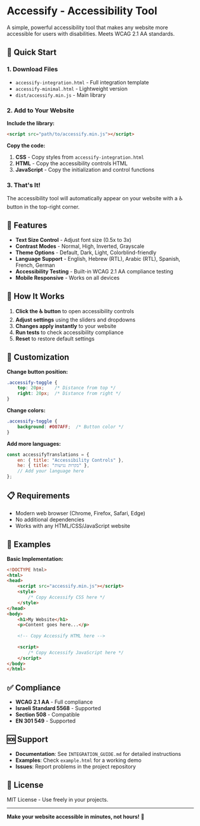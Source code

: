 # Accessify - Accessibility Tool

A simple, powerful accessibility tool that makes any website more accessible for users with disabilities. Meets WCAG 2.1 AA standards.

## 🚀 Quick Start

### 1. Download Files
- `accessify-integration.html` - Full integration template
- `accessify-minimal.html` - Lightweight version
- `dist/accessify.min.js` - Main library

### 2. Add to Your Website

**Include the library:**
```html
<script src="path/to/accessify.min.js"></script>
```

**Copy the code:**
1. **CSS** - Copy styles from `accessify-integration.html`
2. **HTML** - Copy the accessibility controls HTML
3. **JavaScript** - Copy the initialization and control functions

### 3. That's It!
The accessibility tool will automatically appear on your website with a ♿ button in the top-right corner.

## 🎯 Features

- **Text Size Control** - Adjust font size (0.5x to 3x)
- **Contrast Modes** - Normal, High, Inverted, Grayscale
- **Theme Options** - Default, Dark, Light, Colorblind-friendly
- **Language Support** - English, Hebrew (RTL), Arabic (RTL), Spanish, French, German
- **Accessibility Testing** - Built-in WCAG 2.1 AA compliance testing
- **Mobile Responsive** - Works on all devices

## 📱 How It Works

1. **Click the ♿ button** to open accessibility controls
2. **Adjust settings** using the sliders and dropdowns
3. **Changes apply instantly** to your website
4. **Run tests** to check accessibility compliance
5. **Reset** to restore default settings

## 🔧 Customization

**Change button position:**
```css
.accessify-toggle {
    top: 20px;    /* Distance from top */
    right: 20px;  /* Distance from right */
}
```

**Change colors:**
```css
.accessify-toggle {
    background: #007AFF;  /* Button color */
}
```

**Add more languages:**
```javascript
const accessifyTranslations = {
    en: { title: "Accessibility Controls" },
    he: { title: "בקרות נגישות" },
    // Add your language here
};
```

## 📋 Requirements

- Modern web browser (Chrome, Firefox, Safari, Edge)
- No additional dependencies
- Works with any HTML/CSS/JavaScript website

## 🎨 Examples

**Basic Implementation:**
```html
<!DOCTYPE html>
<html>
<head>
    <script src="accessify.min.js"></script>
    <style>
        /* Copy Accessify CSS here */
    </style>
</head>
<body>
    <h1>My Website</h1>
    <p>Content goes here...</p>
    
    <!-- Copy Accessify HTML here -->
    
    <script>
        /* Copy Accessify JavaScript here */
    </script>
</body>
</html>
```

## ✅ Compliance

- **WCAG 2.1 AA** - Full compliance
- **Israeli Standard 5568** - Supported
- **Section 508** - Compatible
- **EN 301 549** - Supported

## 🆘 Support

- **Documentation**: See `INTEGRATION_GUIDE.md` for detailed instructions
- **Examples**: Check `example.html` for a working demo
- **Issues**: Report problems in the project repository

## 📄 License

MIT License - Use freely in your projects.

---

**Make your website accessible in minutes, not hours!** 🎯
